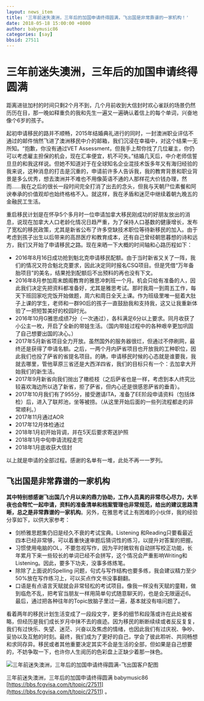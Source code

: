 ```yaml
---
layout: news_item
title: '三年前迷失澳洲，三年后的加国申请终得圆满，飞出国是非常靠谱的一家机构！'
date: 2018-05-18 15:00:00 +0800
author: babymusic86
categories: [say]
bbsid: 27511
---
```


# 三年前迷失澳洲，三年后的加国申请终得圆满

距离进驻加村的时间只剩2个月不到，几个月前收到大信封时欢心雀跃的场景仍然历历在目，那一晚如释重负的我和先生一遍又一遍确认着信上的每个单词，兴奋地像个6岁的孩子。

起初申请移民的路并不顺畅，2015年结婚典礼进行的同时，一封澳洲职业评估不通过的邮件悄然飞进了澳洲移民中介的邮箱，我们沉浸在幸福中，对这个结果一无所知。“抱歉，你没有通过VET Assessment，但我手上帮你找了几位雇主，你仍可以考虑雇主担保的机会，现在汇率便宜，机不可失。”结婚几天后，中介老师信誓旦旦的和我这样说。但她不知道对于在全球知名企业混技术饭多年又有海归经验的我来说，这种消息的打击是沉重的，申请前许多人告诉我，我的教育背景和职业背景是多么优秀，想去澳洲并不难也不用像英语不通的人那样花大价钱办理，然而……我在之后的很长一段时间完全打消了出去的念头，但我与天朝尸位素餐和阿谀奉承的价值观却也始终格格不入。就这样，我在矛盾和迷茫中继续着朝九晚五的金融民工生活。

重启移民计划是在怀孕5个多月时一位申请加拿大移民刚成功的好朋友放出的消息，说现在加拿大人口老龄化情况日趋严重，为了保持人口基数的健康增长，发布了宽松的移民政策，尤其是新省公布了许多空缺技术职位等待新移民的加入。由于考虑到孩子出生以后带来的高昂医疗和教育成本，还有自己曾经朝思暮想的诗和远方，我们又开始了申请移民之路。现在来晒一下大概的时间轴和心路历程如下：

* 2016年8月16日成功抢到魁北克申请移民配额。由于当时新省又关了一阵，我们的情况又符合魁北克要求，因此决定同时报名CSQ项目。但是凭借“万年备胎项目”的美名，结果抢到配额后不出预料的再也没有下文。
* 2016年8月参加周末朗阁教育的雅思冲刺班一个月。机会只给有准备的人，因此我们决定先把资料都准备好，尤其是雅思考试。那时我周一到周五工作，每天下班回家吃完饭开始做题，周六和周日全天上课。作为班级里唯一挺着大肚子上课的学生，老师和一群90后的孩子一直鼓励我和支持我，这又让我重新体验了一把短暂美好的校园时光。
* 2016年10月G雅思成绩7分（一次通过），各科满足6分以上要求。同月收获了小公主一枚，开启了全新的带娃生活。（国内带娃过程中的各种艰辛更加巩固了自己想要出国的决心。）
* 2017年5月新省项目全力开放。虽然国外的服务器很烂，但通过不停刷网，最终还是获得了申请名额。之后，一两个月内萨省项目也开放我的工种职位，因此我们也投了萨省的省提名项目。的确，申请移民时候的心态就是谁要我，我就去哪里，管他草原三省还是大西洋四省，我们的目标只有一个：去加拿大开始我们的新生活。
* 2017年9月新省向我们抛出了橄榄枝（之后萨省也是一样，考虑到本人终究比较喜欢海边所以选了新省，拒了萨省，但内心还是很感恩萨省的垂青）。
* 2017年10月我们有了955分，接受邀请ITA，准备了EE阶段申请资料（包括体检）后，进入了联邦池，坐等被捞。（从这里开始后面的一些列流程都走的非常顺利。）
* 2017年11月通过AOR
* 2017年12月体检通过
* 2018年1月初开始背调，并在5天后要求寄送护照
* 2018年1月中旬申请流程走完
* 2018年1月底收获大信封

以上就是申请的全部过程。感谢的名单有一堆，此处不再一一罗列。

## 飞出国是非常靠谱的一家机构

**其中特别想感谢飞出国几个月以来的鼎力协助，工作人员真的非常尽心尽力，大半夜也会帮忙一起申请，资料的准备清单和档案管理也非常规范，给出的建议思路清晰，总之是非常靠谱的一家机构**。另外，在雅思考试上有困难的小伙伴，我的经验分享如下，以供大家参考：

* 剑桥雅思题集仍旧是经久不衰的考试宝典。Listening 和Reading只要看最近四本已经非常够，可以着重快速审题后猜词性的练习，以提升对答案的把握。
* 习惯使用电脑的OL，不要忽视写作，因为平时微软有自动拼写校正功能，长年累月下来一些较长的单词已经不会拼写，这个情况会严重影响Writing和Listening。因此，要多下功夫，没事多练练笔。
* 除除了上面说的Spelling 问题，句式与写作结构也要多练，我会建议精力至少50%放在写作练习上，可以买点作文书没事翻翻。
* 口语是有点语言天赋就会非常轻松的考试项目。像我一样没有天赋的童鞋，做到临危不乱，把考官当朋友一样用简单句式随意聊天的，也是会无限逼近6。最后，通过把各种往年的Topic放脑子里过一遍，基本就没有啥问题了。

看着两年的移民计划生活变成了一段段文字，更多的细节和段落或许在此处被省略，但经历是我们成长岁月中抹不去的痕迹。因为移民的断断续续或者反反复复，我们有过快乐、失望、迷茫、兴奋以及焦虑的情绪，也因此我们有过庆祝、争吵、妥协以及互勉的时刻。最终，我们成为了更好的自己，学会了彼此聆听、共同畅想和求同存异。移民或者其他重要决定其实不会是生活的全部，但如果是自己想要的，不妨争取一下，也许你人生阅历的色彩盘上正缺少着那一抹色。

![三年前迷失澳洲，三年后的加国申请终得圆满-飞出国客户配图](http://disfly.s3-us-west-1.amazonaws.com/optimized/2X/a/a7bacf8fd2aa45c515bdccb11861d4544a5891a5_1_391x499.jpeg)

三年前迷失澳洲，三年后的加国申请终得圆满 babymusic86 [https://bbs.fcgvisa.com/t/topic/27511](https://bbs.fcgvisa.com/t/topic/27511) 。